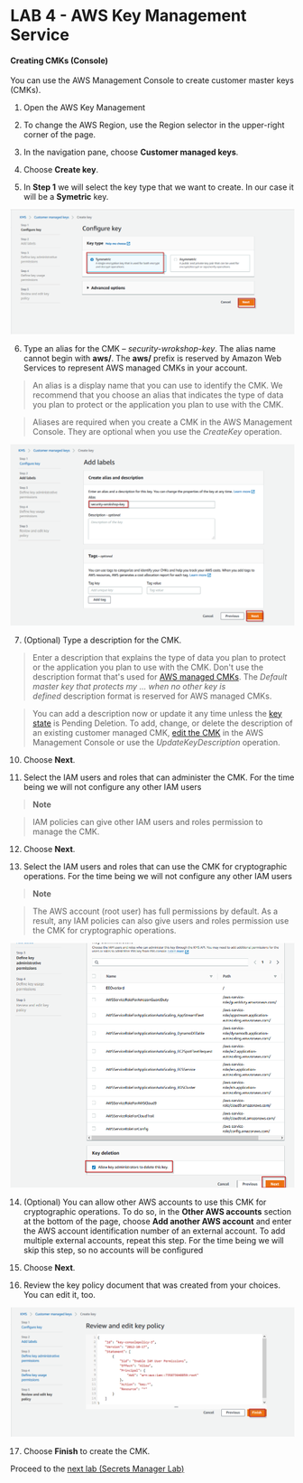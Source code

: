 # LAB 4 - AWS Key Management Service
#### Creating CMKs (Console)

You can use the AWS Management Console to create customer master keys (CMKs).

1.  Open the AWS Key Management

2.  To change the AWS Region, use the Region selector in the upper-right corner
    of the page.

3.  In the navigation pane, choose **Customer managed keys**.

4.  Choose **Create key**.

5. In **Step 1** we will select the key type that we want to create. In our case it will be a __Symetric__ key.

![/images](images/symetric.png)

6.  Type an alias for the CMK – *security-wrokshop-key*. The alias name cannot begin
    with **aws/**. The **aws/** prefix is reserved by Amazon Web Services to
    represent AWS managed CMKs in your account.

>   An alias is a display name that you can use to identify the CMK. We
>   recommend that you choose an alias that indicates the type of data you plan
>   to protect or the application you plan to use with the CMK.

>   Aliases are required when you create a CMK in the AWS Management Console.
>   They are optional when you use the *CreateKey* operation.

![/images](images/a1e125f5a8912c59e287aac9c09ded4b.png)

7.  (Optional) Type a description for the CMK.

>   Enter a description that explains the type of data you plan to protect or
>   the application you plan to use with the CMK. Don't use the description
>   format that's used for [AWS managed CMKs](https://docs.aws.amazon.com/kms/latest/developerguide/concepts.html#aws-managed-cmk).
>   The *Default master key that protects my ... when no other key is
>   defined* description format is reserved for AWS managed CMKs.

>   You can add a description now or update it any time unless the [key
>   state](https://docs.aws.amazon.com/kms/latest/developerguide/key-state.html) is Pending
>   Deletion. To add, change, or delete the description of an existing customer
>   managed CMK, [edit the CMK](https://docs.aws.amazon.com/kms/latest/developerguide/editing-keys.html#editing-keys-console) in
>   the AWS Management Console or use the *UpdateKeyDescription* operation.

10.  Choose **Next**.

11.  Select the IAM users and roles that can administer the CMK. For the time
    being we will not configure any other IAM users

>   **Note**

>   IAM policies can give other IAM users and roles permission to manage the
>   CMK.

12.  Choose **Next**.

13.  Select the IAM users and roles that can use the CMK for cryptographic
    operations. For the time being we will not configure any other IAM users

>   **Note**

>   The AWS account (root user) has full permissions by default. As a result,
>   any IAM policies can also give users and roles permission use the CMK for
>   cryptographic operations.

![/images](images/keyadminperm.png)

14.  (Optional) You can allow other AWS accounts to use this CMK for
    cryptographic operations. To do so, in the **Other AWS accounts** section at
    the bottom of the page, choose **Add another AWS account** and enter the AWS
    account identification number of an external account. To add multiple
    external accounts, repeat this step. For the time being we will skip this
    step, so no accounts will be configured

15.  Choose **Next**.

16.  Review the key policy document that was created from your choices. You can
    edit it, too.

![/images](images/507e2bc692f033be78dfb46bfa11b073.png)

17.  Choose **Finish** to create the CMK.

Proceed to the [next lab (Secrets Manager Lab)](../05-Secrets-Manager-Lab/README.md)
